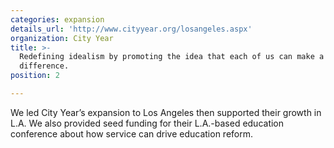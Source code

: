 ```yaml
---
categories: expansion
details_url: 'http://www.cityyear.org/losangeles.aspx'
organization: City Year
title: >-
  Redefining idealism by promoting the idea that each of us can make a
  difference.
position: 2

---
```


We led City Year&rsquo;s expansion to Los Angeles then supported their growth in L.A. We also provided seed funding for their L.A.-based education conference about how service can drive education reform.
